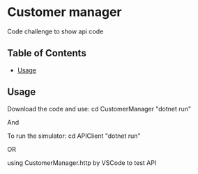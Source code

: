 # Customer manager

Code challenge to show api code

## Table of Contents

- [Usage](#usage)

## Usage

Download the code and use: 
cd CustomerManager
"dotnet run"

And

To run the simulator:
cd APIClient "dotnet run"

OR

using CustomerManager.http by VSCode to test API




